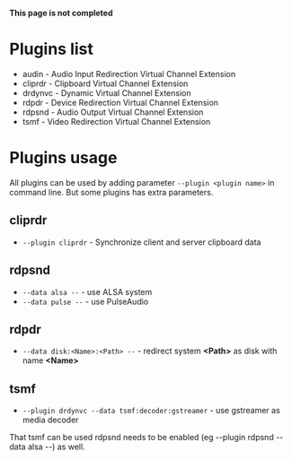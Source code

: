 **This page is not completed**

# Plugins list
* audin - Audio Input Redirection Virtual Channel Extension
* cliprdr - Clipboard Virtual Channel Extension
* drdynvc - Dynamic Virtual Channel Extension
* rdpdr - Device Redirection Virtual Channel Extension
* rdpsnd - Audio Output Virtual Channel Extension
* tsmf - Video Redirection Virtual Channel Extension

# Plugins usage

All plugins can be used by adding parameter `--plugin <plugin name>` in command line. But some plugins has extra parameters.

## cliprdr
* `--plugin cliprdr` - Synchronize client and server clipboard data

## rdpsnd

* `--data alsa --` - use ALSA system
* `--data pulse --` - use PulseAudio

## rdpdr

* `--data disk:<Name>:<Path> --` - redirect system **\<Path\>** as disk with name **\<Name\>**

## tsmf
* `--plugin drdynvc --data tsmf:decoder:gstreamer` - use gstreamer as media decoder

That tsmf can be used rdpsnd needs to be enabled (eg --plugin rdpsnd --data alsa --) as well.